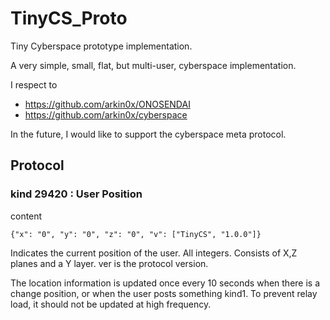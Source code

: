 # TinyCS_Proto
Tiny Cyberspace prototype implementation.

A very simple, small, flat, but multi-user, cyberspace implementation.

I respect to 
+ https://github.com/arkin0x/ONOSENDAI
+ https://github.com/arkin0x/cyberspace

In the future, I would like to support the cyberspace meta protocol.


## Protocol
### kind 29420 : User Position
content
```
{"x": "0", "y": "0", "z": "0", "v": ["TinyCS", "1.0.0"]}
```

Indicates the current position of the user. All integers.
Consists of X,Z planes and a Y layer.
ver is the protocol version.

The location information is updated once every 10 seconds when there is a change position, or when the user posts something kind1.
To prevent relay load, it should not be updated at high frequency.
